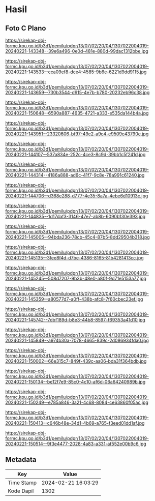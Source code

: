 # Hasil

## Foto C Plano

https://sirekap-obj-formc.kpu.go.id/b3d1/pemilu/pdpr/13/07/02/20/04/1307022004019-20240221-143348--39e6a496-0e0d-481e-880d-99dac1312bbe.jpg

https://sirekap-obj-formc.kpu.go.id/b3d1/pemilu/pdpr/13/07/02/20/04/1307022004019-20240221-143533--cca09ef8-dce4-4585-9b6e-6221d9dd9115.jpg

https://sirekap-obj-formc.kpu.go.id/b3d1/pemilu/pdpr/13/07/02/20/04/1307022004019-20240221-143659--730b3544-d915-4e7b-b780-20232eb96c38.jpg

https://sirekap-obj-formc.kpu.go.id/b3d1/pemilu/pdpr/13/07/02/20/04/1307022004019-20240221-150648--6590a887-4635-4721-a333-e535da144b4a.jpg

https://sirekap-obj-formc.kpu.go.id/b3d1/pemilu/pdpr/13/07/02/20/04/1307022004019-20240221-143951--23320606-bf97-49c2-a9c4-e9509c43790e.jpg

https://sirekap-obj-formc.kpu.go.id/b3d1/pemilu/pdpr/13/07/02/20/04/1307022004019-20240221-144107--537a834e-252c-4ce3-8c9d-39bb1c5f241d.jpg

https://sirekap-obj-formc.kpu.go.id/b3d1/pemilu/pdpr/13/07/02/20/04/1307022004019-20240221-144314--4186a888-ad6c-41f7-9c8e-78a991c61240.jpg

https://sirekap-obj-formc.kpu.go.id/b3d1/pemilu/pdpr/13/07/02/20/04/1307022004019-20240221-144706--d368e288-d777-4e35-8a7a-4ebe6d10913c.jpg

https://sirekap-obj-formc.kpu.go.id/b3d1/pemilu/pdpr/13/07/02/20/04/1307022004019-20240221-144835--1d17daf3-3146-47e7-ab8b-6090b130e393.jpg

https://sirekap-obj-formc.kpu.go.id/b3d1/pemilu/pdpr/13/07/02/20/04/1307022004019-20240221-145005--94bda236-78cb-45c4-87b5-8dd29504b318.jpg

https://sirekap-obj-formc.kpu.go.id/b3d1/pemilu/pdpr/13/07/02/20/04/1307022004019-20240221-145135--3fee8f4d-d7be-4386-8165-81b4281413cc.jpg

https://sirekap-obj-formc.kpu.go.id/b3d1/pemilu/pdpr/13/07/02/20/04/1307022004019-20240221-145245--508d7207-9b3b-48e0-a80f-9d71e5153a77.jpg

https://sirekap-obj-formc.kpu.go.id/b3d1/pemilu/pdpr/13/07/02/20/04/1307022004019-20240221-145359--a80577d7-a0ff-438b-afc8-7f60cbec23ef.jpg

https://sirekap-obj-formc.kpu.go.id/b3d1/pemilu/pdpr/13/07/02/20/04/1307022004019-20240221-145742--7dbf189d-b8e3-44b8-8597-f69353a41d10.jpg

https://sirekap-obj-formc.kpu.go.id/b3d1/pemilu/pdpr/13/07/02/20/04/1307022004019-20240221-145849--a974b30a-7078-4665-839c-2d086934fda0.jpg

https://sirekap-obj-formc.kpu.go.id/b3d1/pemilu/pdpr/13/07/02/20/04/1307022004019-20240221-150002--66e315c7-849f-439c-aa06-bda31f364bdb.jpg

https://sirekap-obj-formc.kpu.go.id/b3d1/pemilu/pdpr/13/07/02/20/04/1307022004019-20240221-150134--be12f7e9-85c0-4c10-af6d-06a64240989b.jpg

https://sirekap-obj-formc.kpu.go.id/b3d1/pemilu/pdpr/13/07/02/20/04/1307022004019-20240221-150249--e785a846-3a21-4c68-8084-ce63860f05ac.jpg

https://sirekap-obj-formc.kpu.go.id/b3d1/pemilu/pdpr/13/07/02/20/04/1307022004019-20240221-150413--c646b48e-34d1-4b69-a765-f3eed01dd1af.jpg

https://sirekap-obj-formc.kpu.go.id/b3d1/pemilu/pdpr/13/07/02/20/04/1307022004019-20240221-150514--9f3e4477-2028-4a83-a331-af552e00b9c6.jpg


## Metadata

| Key        | Value               |
| ---------- | ------------------- |
| Time Stamp | 2024-02-21 16:03:29 |
| Kode Dapil | 1302                |



